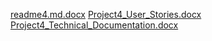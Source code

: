 [readme4.md.docx](https://github.com/user-attachments/files/21961055/readme4.md.docx)
[Project4_User_Stories.docx](https://github.com/user-attachments/files/21961060/Project4_User_Stories.docx)
[Project4_Technical_Documentation.docx](https://github.com/user-attachments/files/21961070/Project4_Technical_Documentation.docx)
